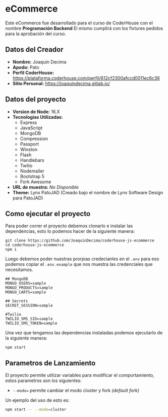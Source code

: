 # eCommerce

Este eCommerce fue desarrollado para el curso de CoderHouse con el nombre **Programación Backend** El mismo cumplirá con los fixtures pedidos para la aprobación del curso.

## Datos del Creador

* **Nombre:** Joaquin Decima
* **Apodo:** Pato
* **Perfil CoderHouse:** https://plataforma.coderhouse.com/perfil/612cf2300afccd0011ec6c36
* **Sitio Personal:** https://joaquindecima.gitlab.io/

## Datos del proyecto

* **Version de Node:** 16.X
* **Tecnologias Utilizadas:**
  * Express
  * JavaScript
  * MongoDB
  * Compression
  * Passport
  * Winston
  * Flash
  * Handlebars
  * Twilio
  * Nodemailer
  * Bootstrap 5
  * Fork Awesome
* **URL de muestra:** *No Disponible*
* **Theme:** Lynx PatoJAD (Creado bajo el nombre de Lynx Software Design para PatoJAD) 

## Como ejecutar el proyecto

Para poder correr el proyecto debemos clonarlo e instalar las dependencias, esto lo podemos hacer de la siguiente manera:

```shell
git clone https://github.com/JoaquinDecima/coderhouse-js-ecommerce
cd coderhouse-js-ecommerce
npm i
```

Luego debemos poder nuestras prorpias credecianles en el `.env` para eso podemos copiar el `.env.example` que nos muestra las credenciales que necesitamos.

```dotenv
## MongoDB
MONGO_USERS=sample
MONGO_PRODUCTS=sample
MONGO_CARTS=sample

## Secrets
SECRET_SESSION=sample

#Twilio
TWILIO_SMS_SID=sample
TWILIO_SMS_TOKEN=sample
```

Una vez que tengamos las dependencias instaladas podemos ejecutarlo de la siguiente manera:

```shell
npm start
```

## Parametros de Lanzamiento

El proyecto permite utilizar variables para modificar el comportamiento, estos parametros son los siguientes:

* `--modo=` permite cambiar el modo cluster y fork *(default fork)*

Un ejemplo del uso de esto es:

```bash
npm start -- --modo=cluster
```
